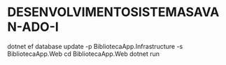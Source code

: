# DESENVOLVIMENTOSISTEMASAVAN-ADO-I

dotnet ef database update -p BibliotecaApp.Infrastructure -s BibliotecaApp.Web
cd BibliotecaApp.Web
dotnet run
